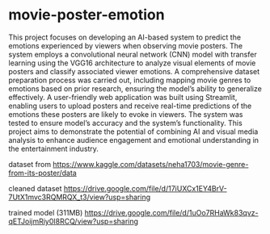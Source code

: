# movie-poster-emotion

This project focuses on developing an AI-based system to predict the emotions experienced by viewers when observing movie posters. The system employs a convolutional neural network (CNN) model with transfer learning using the VGG16 architecture to analyze visual elements of movie posters and classify associated viewer emotions. A comprehensive dataset preparation process was carried out, including mapping movie genres to emotions based on prior research, ensuring the model’s ability to generalize effectively. A user-friendly web application was built using Streamlit, enabling users to upload posters and receive real-time predictions of the emotions these posters are likely to evoke in viewers. The system was tested to ensure model’s accuracy and the system’s functionality. This project aims to demonstrate the potential of combining AI and visual media analysis to enhance audience engagement and emotional understanding in the entertainment industry.

dataset from https://www.kaggle.com/datasets/neha1703/movie-genre-from-its-poster/data

cleaned dataset https://drive.google.com/file/d/17iUXCx1EY4BrV-7UtX1mvc3RQMRQX_t3/view?usp=sharing

trained model (311MB) https://drive.google.com/file/d/1uOo7RHaWk83qvz-qETJoijmRiy0I8RCQ/view?usp=sharing
